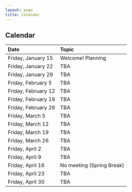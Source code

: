 ```yaml
---
layout: page
title: Calendar
---
```


## Calendar

| Date | Topic |
| :--- | :--- |
| Friday, January 15 | Welcome! Planning |
| Friday, January 22 | TBA |
| Friday, January 29 | TBA |
| Friday, February 5 | TBA |
| Friday, February 12 | TBA |
| Friday, February 19 | TBA |
| Friday, February 26 | TBA |
| Friday, March 5 | TBA |
| Friday, March 12 | TBA |
| Friday, March 19 | TBA |
| Friday, March 26 | TBA |
| Friday, April 2 | TBA |
| Friday, April 9 | TBA |
| Friday, April 16 | No meeting (Spring Break) |
| Friday, April 23 | TBA |
| Friday, April 30 | TBA |
